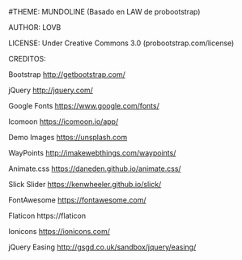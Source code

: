 #THEME: MUNDOLINE (Basado en LAW de probootstrap)

AUTHOR: LOVB

LICENSE: Under Creative Commons 3.0 (probootstrap.com/license)

CREDITOS:

Bootstrap
http://getbootstrap.com/

jQuery
http://jquery.com/

Google Fonts
https://www.google.com/fonts/

Icomoon
https://icomoon.io/app/

Demo Images
https://unsplash.com

WayPoints
http://imakewebthings.com/waypoints/

Animate.css
https://daneden.github.io/animate.css/

Slick Slider
https://kenwheeler.github.io/slick/

FontAwesome
https://fontawesome.com/

Flaticon
https://flaticon

Ionicons
https://ionicons.com/

jQuery Easing
http://gsgd.co.uk/sandbox/jquery/easing/